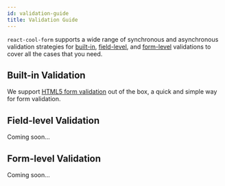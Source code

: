 ```yaml
---
id: validation-guide
title: Validation Guide
---
```


`react-cool-form` supports a wide range of synchronous and asynchronous validation strategies for [built-in](#built-in-validation), [field-level](#field-level-validation), and [form-level](#form-level-validation) validations to cover all the cases that you need.

## Built-in Validation

We support [HTML5 form validation](https://developer.mozilla.org/en-US/docs/Learn/Forms/Form_validation#Using_built-in_form_validation) out of the box, a quick and simple way for form validation.

## Field-level Validation

Coming soon...

## Form-level Validation

Coming soon...
